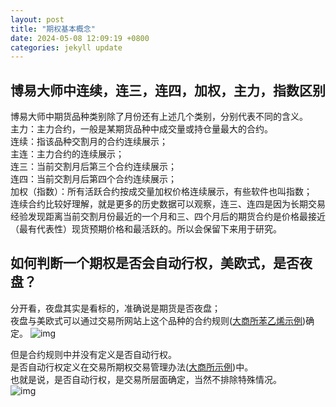 ```yaml
---
layout: post
title: "期权基本概念"
date: 2024-05-08 12:09:19 +0800
categories: jekyll update
---
```


## 博易大师中连续，连三，连四，加权，主力，指数区别

博易大师中期货品种类别除了月份还有上述几个类别，分别代表不同的含义。  
主力：主力合约，一般是某期货品种中成交量或持仓量最大的合约。  
连续：指该品种交割月的合约连续展示；  
主连：主力合约的连续展示；  
连三：当前交割月后第三个合约连续展示；  
连四：当前交割月后第四个合约连续展示；  
加权（指数）：所有活跃合约按成交量加权价格连续展示，有些软件也叫指数；  
连续合约比较好理解，就是更多的历史数据可以观察，连三、连四是因为长期交易经验发现距离当前交割月份最近的一个月和三、四个月后的期货合约是价格最接近（最有代表性）现货预期价格和最活跃的。所以会保留下来用于研究。

## 如何判断一个期权是否会自动行权，美欧式，是否夜盘？

分开看，夜盘其实是看标的，准确说是期货是否夜盘；  
夜盘与美欧式可以通过交易所网站上这个品种的合约规则([大商所苯乙烯示例](http://www.dce.com.cn/dalianshangpin/sspz/byxqq/hyygz7/8543277/index.html))确定。
![img](/option/assets/img/EB_rules.jpg)

但是合约规则中并没有定义是否自动行权。  
是否自动行权定义在交易所期权交易管理办法([大商所示例](http://www.dce.com.cn/dalianshangpin/fgfz/6142914/6142922/6244021/index.html))中。  
也就是说，是否自动行权，是交易所层面确定，当然不排除特殊情况。  
![img](/option/assets/img/dss_option_exercise.jpg)
